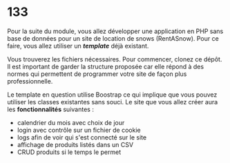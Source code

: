 # 133

Pour la suite du module, vous allez développer une application en PHP sans base de données pour un site de location de snows (RentASnow). Pour ce faire, vous allez utiliser un ***template*** déjà existant.

Vous trouverez les fichiers nécessaires. Pour commencer, clonez ce dépôt. Il est important de garder la structure proposée car elle répond à des normes qui permettent de programmer votre site de façon plus professionnelle.

Le template en question utilise Boostrap ce qui implique que vous pouvez utiliser les classes existantes sans souci. 
Le site que vous allez créer aura les **fonctionnalités** suivantes :

- calendrier du mois avec choix de jour
- login avec contrôle sur un fichier de cookie
- logs afin de voir qui s'est connecté sur le site
- affichage de produits listés dans un CSV
- CRUD produits si le temps le permet
